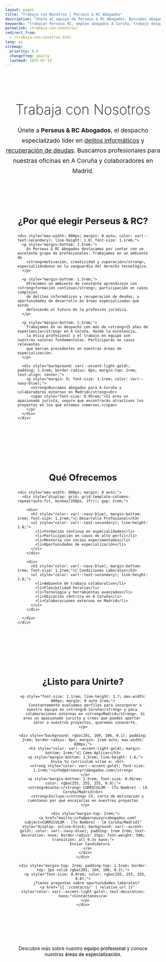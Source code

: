 ```yaml
---
layout: pages
title: "Trabaja con Nosotros | Perseus & RC Abogados"
description: "Únete al equipo de Perseus & RC Abogados. Buscamos abogados en A Coruña y colaboradores en Madrid especializados en delitos informáticos y recuperación de deudas."
keywords: "trabajar Perseus RC, empleo abogados A Coruña, trabajo despacho abogados, colaboradores Madrid, carrera jurídica Galicia, ofertas empleo derecho"
permalink: /trabaja-con-nosotros/
redirect_from:
  - /trabaja-con-nosotros.html
lang: es
sitemap:
  priority: 0.6
  changefreq: yearly
  lastmod: 2025-07-19
---
```


<div class="careers-page" style="padding: 2rem 0;">
  
  <!-- Header Section -->
  <div class="careers-header" style="text-align: center; margin-bottom: 3rem;">
    <h1 style="font-size: 2.8rem; font-weight: 200; color: var(--navy-blue); margin-bottom: 1.5rem;">
      Trabaja con Nosotros
    </h1>
    <p style="font-size: 1.2rem; color: var(--text-secondary); line-height: 1.7; max-width: 700px; margin: 0 auto;">
      Únete a <strong>Perseus & RC Abogados</strong>, el despacho especializado líder en 
      <a href="{{ '/servicios/delitos-informaticos/' | relative_url }}">delitos informáticos</a> 
      y <a href="{{ '/servicios/recuperacion-deudas/' | relative_url }}">recuperación de deudas</a>. 
      Buscamos profesionales para nuestras oficinas en A Coruña y colaboradores en Madrid.
    </p>
  </div>

  <!-- Why Work With Us -->
  <div class="why-work-section" style="background: var(--primary-white); padding: 2.5rem; border-radius: 8px; box-shadow: var(--shadow-light); margin-bottom: 2rem;">
    <h2 style="color: var(--navy-blue); font-size: 1.8rem; margin-bottom: 1.5rem; text-align: center;">¿Por qué elegir Perseus & RC?</h2>
    
    <div style="max-width: 800px; margin: 0 auto; color: var(--text-secondary); line-height: 1.8; font-size: 1.1rem;">
      <p style="margin-bottom: 1.5rem;">
        En Perseus & RC Abogados destacamos por contar con un excelente grupo de profesionales. Trabajamos en un ambiente de 
        <strong>motivación, creatividad y superación</strong>, especializándonos en la vanguardia del derecho tecnológico.
      </p>
      
      <p style="margin-bottom: 1.5rem;">
        Ofrecemos un ambiente de constante aprendizaje con <strong>formación continua</strong>, participación en casos complejos 
        de delitos informáticos y recuperación de deudas, y oportunidades de desarrollo en áreas especializadas que están 
        definiendo el futuro de la profesión jurídica.
      </p>
      
      <p style="margin-bottom: 1.5rem;">
        Trabajamos en un despacho con más de <strong>15 años de experiencia</strong> en A Coruña, donde la excelencia, 
        la ética profesional y el trabajo en equipo son nuestros valores fundamentales. Participarás en casos relevantes 
        que marcan precedentes en nuestras áreas de especialización.
      </p>
      
      <div style="background: var(--accent-light-gold); padding: 1.5rem; border-radius: 8px; margin-top: 2rem; text-align: center;">
        <p style="margin: 0; font-size: 1.1rem; color: var(--navy-blue);">
          <strong>Buscamos abogados para A Coruña y colaboradores externos en Madrid</strong><br>
          <span style="font-size: 0.95rem;">Si eres un apasionado jurista, seguro que encontrarás atractivos los proyectos en los que estamos inmersos.</span>
        </p>
      </div>
    </div>
  </div>

  <!-- What We Offer -->
  <div class="benefits-section" style="background: var(--primary-white); padding: 2.5rem; border-radius: 8px; box-shadow: var(--shadow-light); margin-bottom: 2rem;">
    <h2 style="color: var(--navy-blue); font-size: 1.8rem; margin-bottom: 1.5rem; text-align: center;">Qué Ofrecemos</h2>
    
    <div style="max-width: 800px; margin: 0 auto;">
      <div style="display: grid; grid-template-columns: repeat(auto-fit, minmax(350px, 1fr)); gap: 2rem;">
        
        <div>
          <h3 style="color: var(--navy-blue); margin-bottom: 1rem; font-size: 1.2rem;">💼 Desarrollo Profesional</h3>
          <ul style="color: var(--text-secondary); line-height: 1.8;">
            <li>Formación continua en especialidades</li>
            <li>Participación en casos de alto perfil</li>
            <li>Mentoría con socios experimentados</li>
            <li>Oportunidades de especialización</li>
          </ul>
        </div>

        <div>
          <h3 style="color: var(--navy-blue); margin-bottom: 1rem; font-size: 1.2rem;">🏢 Condiciones Laborales</h3>
          <ul style="color: var(--text-secondary); line-height: 1.8;">
            <li>Ambiente de trabajo colaborativo</li>
            <li>Flexibilidad horaria</li>
            <li>Tecnología y herramientas avanzadas</li>
            <li>Ubicación céntrica en A Coruña</li>
            <li>Colaboraciones externas en Madrid</li>
          </ul>
        </div>
        
      </div>
    </div>
  </div>

  <!-- Application Process -->
  <div class="application-section" style="background: var(--navy-blue); color: var(--primary-white); padding: 2.5rem; border-radius: 8px; text-align: center;">
    <h2 style="color: var(--accent-gold); font-size: 1.8rem; margin-bottom: 1.5rem;">¿Listo para Unirte?</h2>
    
    <p style="font-size: 1.1rem; line-height: 1.7; max-width: 600px; margin: 0 auto 2rem;">
      Constantemente evaluamos perfiles para incorporar a nuestro equipo en <strong>A Coruña</strong> y para 
      colaboraciones externas en <strong>Madrid</strong>. Si eres un apasionado jurista y crees que puedes aportar 
      valor a nuestros proyectos, queremos conocerte.
    </p>

    <div style="background: rgba(201, 169, 106, 0.1); padding: 2rem; border-radius: 8px; margin: 2rem auto; max-width: 600px;">
      <h3 style="color: var(--accent-light-gold); margin-bottom: 1rem;">📧 Cómo Aplicar</h3>
      <p style="margin-bottom: 1.5rem; line-height: 1.6;">
        Envía tu curriculum vitae a: <br>
        <strong style="color: var(--accent-gold); font-size: 1.1rem;">info@perseusyrcabogados.com</strong>
      </p>
      <p style="margin-bottom: 1.5rem; font-size: 0.95rem; color: rgba(255, 255, 255, 0.9);">
        <strong>Asunto:</strong> CURRICULUM - [Tu Nombre] - [A Coruña/Madrid]<br>
        <strong>Incluye:</strong> CV, carta de motivación y cuéntanos por qué encajarías en nuestros proyectos
      </p>
      
      <div style="margin-top: 2rem;">
        <a href="mailto:info@perseusyrcabogados.com?subject=CURRICULUM - [Tu Nombre] - [A Coruña/Madrid]" style="display: inline-block; background: var(--accent-gold); color: var(--navy-blue); padding: 1rem 2rem; text-decoration: none; border-radius: 25px; font-weight: 500; transition: all 0.3s ease;">
          Enviar Candidatura
        </a>
      </div>
    </div>

    <div style="margin-top: 2rem; padding-top: 1.5rem; border-top: 1px solid rgba(201, 169, 106, 0.3);">
      <p style="font-size: 0.9rem; color: rgba(255, 255, 255, 0.8);">
        ¿Tienes preguntas sobre oportunidades laborales? 
        <a href="{{ '/contacto/' | relative_url }}" style="color: var(--accent-light-gold); text-decoration: none;">Contáctanos</a>
      </p>
    </div>
  </div>

  <!-- Call to Action Footer -->
  <div style="text-align: center; margin-top: 2rem; padding: 1.5rem;">
    <p style="color: var(--text-secondary); font-size: 0.95rem;">
      Descubre más sobre nuestro <a href="{{ '/nuestro-equipo/' | relative_url }}" style="color: var(--accent-gold); text-decoration: none; font-weight: 500;">equipo profesional</a> 
      y conoce nuestras <a href="{{ '/servicios/' | relative_url }}" style="color: var(--accent-gold); text-decoration: none; font-weight: 500;">áreas de especialización</a>.
    </p>
  </div>

</div>
